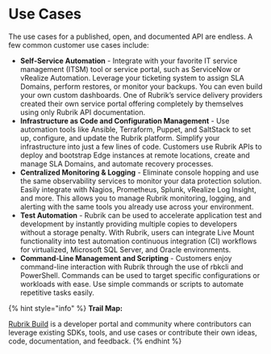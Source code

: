 # Use Cases

The use cases for a published, open, and documented API are endless. A few common customer use cases include:

* **Self-Service Automation** - Integrate with your favorite IT service management \(ITSM\) tool or service portal, such as ServiceNow or vRealize Automation. Leverage your ticketing system to assign SLA Domains, perform restores, or monitor your backups. You can even build your own custom dashboards. One of Rubrik’s service delivery providers created their own service portal offering completely by themselves using only Rubrik API documentation.
* **Infrastructure as Code and Configuration Management** - Use automation tools like Ansible, Terraform, Puppet, and SaltStack to set up, configure, and update the Rubrik platform. Simplify your infrastructure into just a few lines of code. Customers use Rubrik APIs to deploy and bootstrap Edge instances at remote locations, create and manage SLA Domains, and automate recovery processes. 
* **Centralized Monitoring & Logging** - Eliminate console hopping and use the same observability services to monitor your data protection solution. Easily integrate with Nagios, Prometheus, Splunk, vRealize Log Insight, and more. This allows you to manage Rubrik monitoring, logging, and alerting with the same tools you already use across your environment.
* **Test Automation** - Rubrik can be used to accelerate application test and development by instantly providing multiple copies to developers without a storage penalty. With Rubrik, users can integrate Live Mount functionality into test automation continuous integration \(CI\) workflows for virtualized, Microsoft SQL Server, and Oracle environments.
* **Command-Line Management and Scripting** - Customers enjoy command-line interaction with Rubrik through the use of rbkcli and PowerShell. Commands can be used to target specific configurations or workloads with ease. Use simple commands or scripts to automate repetitive tasks easily.

{% hint style="info" %}
**Trail Map:**

[Rubrik Build](https://build.rubrik.com) is a developer portal and community where contributors can leverage existing SDKs, tools, and use cases or contribute their own ideas, code, documentation, and feedback.
{% endhint %}



